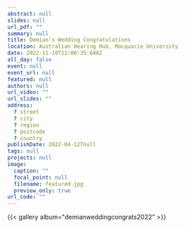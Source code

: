 ```yaml
---
abstract: null
slides: null
url_pdf: ""
summary: null
title: Demian's Wedding Congratulations
location: Australian Hearing Hub, Macquarie University
date: 2022-11-10T12:00:35.648Z
all_day: false
event: null
event_url: null
featured: null
authors: null
url_video: ""
url_slides: ""
address:
  ? street
  ? city
  ? region
  ? postcode
  ? country
publishDate: 2022-04-12Tnull
tags: null
projects: null
image:
  caption: ""
  focal_point: null
  filename: featured.jpg
  preview_only: true
url_code: ""
---
```


{{< gallery album="demianweddingcongrats2022" >}}

